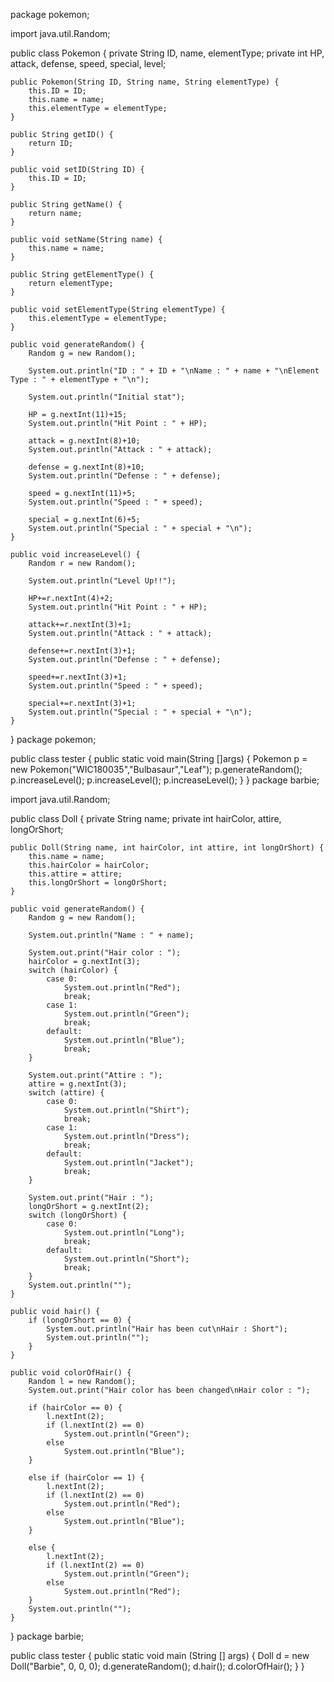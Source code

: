 package pokemon;

import java.util.Random;

public class Pokemon {
    private String ID, name, elementType;
    private int HP, attack, defense, speed, special, level;

    public Pokemon(String ID, String name, String elementType) {
        this.ID = ID;
        this.name = name;
        this.elementType = elementType;
    }

    public String getID() {
        return ID;
    }

    public void setID(String ID) {
        this.ID = ID;
    }

    public String getName() {
        return name;
    }

    public void setName(String name) {
        this.name = name;
    }

    public String getElementType() {
        return elementType;
    }

    public void setElementType(String elementType) {
        this.elementType = elementType;
    }

    public void generateRandom() {
        Random g = new Random();
        
        System.out.println("ID : " + ID + "\nName : " + name + "\nElement Type : " + elementType + "\n");
        
        System.out.println("Initial stat");
        
        HP = g.nextInt(11)+15;
        System.out.println("Hit Point : " + HP);
        
        attack = g.nextInt(8)+10;
        System.out.println("Attack : " + attack);
        
        defense = g.nextInt(8)+10;
        System.out.println("Defense : " + defense);
        
        speed = g.nextInt(11)+5;
        System.out.println("Speed : " + speed);
        
        special = g.nextInt(6)+5;
        System.out.println("Special : " + special + "\n");
    }
    
    public void increaseLevel() {
        Random r = new Random();
        
        System.out.println("Level Up!!");
        
        HP+=r.nextInt(4)+2;
        System.out.println("Hit Point : " + HP);
        
        attack+=r.nextInt(3)+1;
        System.out.println("Attack : " + attack);
        
        defense+=r.nextInt(3)+1;
        System.out.println("Defense : " + defense);
        
        speed+=r.nextInt(3)+1;
        System.out.println("Speed : " + speed);
        
        special+=r.nextInt(3)+1;
        System.out.println("Special : " + special + "\n");
    }
}
package pokemon;

public class tester {
    public static void main(String []args) {
        Pokemon p = new Pokemon("WIC180035","Bulbasaur","Leaf");
        p.generateRandom();
        p.increaseLevel();
        p.increaseLevel();
        p.increaseLevel();
    }
}
package barbie;

import java.util.Random;

public class Doll {
    private String name;
    private int hairColor, attire, longOrShort;

    public Doll(String name, int hairColor, int attire, int longOrShort) {
        this.name = name;
        this.hairColor = hairColor;
        this.attire = attire;
        this.longOrShort = longOrShort;
    }

    public void generateRandom() {
        Random g = new Random();
        
        System.out.println("Name : " + name);
        
        System.out.print("Hair color : ");
        hairColor = g.nextInt(3);
        switch (hairColor) {
            case 0:
                System.out.println("Red");
                break;
            case 1:
                System.out.println("Green");
                break;
            default:
                System.out.println("Blue");
                break;
        }
        
        System.out.print("Attire : ");
        attire = g.nextInt(3);
        switch (attire) {
            case 0:
                System.out.println("Shirt");
                break;
            case 1:
                System.out.println("Dress");
                break;
            default:
                System.out.println("Jacket");
                break;
        }
        
        System.out.print("Hair : ");
        longOrShort = g.nextInt(2);
        switch (longOrShort) {
            case 0:
                System.out.println("Long");
                break;
            default:
                System.out.println("Short");
                break;
        }
        System.out.println("");
    }
    
    public void hair() {
        if (longOrShort == 0) {
            System.out.println("Hair has been cut\nHair : Short");
            System.out.println("");
        }
    }
    
    public void colorOfHair() {
        Random l = new Random();
        System.out.print("Hair color has been changed\nHair color : ");
        
        if (hairColor == 0) {
            l.nextInt(2);
            if (l.nextInt(2) == 0)
                System.out.println("Green");
            else
                System.out.println("Blue");
        }
        
        else if (hairColor == 1) {
            l.nextInt(2);
            if (l.nextInt(2) == 0)
                System.out.println("Red");
            else
                System.out.println("Blue");
        }
        
        else {
            l.nextInt(2);
            if (l.nextInt(2) == 0)
                System.out.println("Green");
            else
                System.out.println("Red");
        }
        System.out.println("");
    }
}
package barbie;

public class tester {
    public static void main (String [] args) {
        Doll d = new Doll("Barbie", 0, 0, 0);
        d.generateRandom();
        d.hair();
        d.colorOfHair();
    }
}

